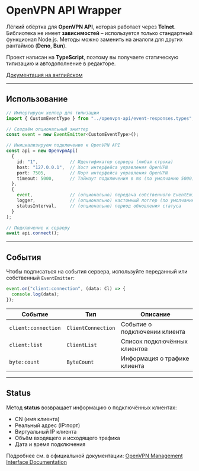 # OpenVPN API Wrapper

Лёгкий обёртка для **OpenVPN API**, которая работает через **Telnet**.
Библиотека не имеет **зависимостей** – используется только стандартный функционал Node.js.
Методы можно заменить на аналоги для других рантаймов (**Deno**, **Bun**).

Проект написан на **TypeScript**, поэтому вы получаете статическую типизацию и автодополнение в редакторе.

[Документация на английском](/readme.md)


---

## Использование

```ts
// Импортируем хелпер для типизации
import { CustomEventType } from "../openvpn-api/event-responses.types";

// Создаём опциональный эмиттер
const event = new EventEmitter<CustomEventType>();

// Инициализируем подключение к OpenVPN API
const api = new OpenvpnApi(
  {
    id: "1",            // Идентификатор сервера (любая строка)
    host: "127.0.0.1",  // Хост интерфейса управления OpenVPN
    port: 7505,         // Порт интерфейса управления OpenVPN
    timeout: 5000,      // Таймаут подключения в ms (по умолчанию 5000)
  },
  {
    event,              // (опционально) передача собственного EventEmitter (теряется типизация)
    logger,             // (опционально) кастомный логгер (по умолчанию console)
    statusInterval,     // (опционально) период обновления статуса
  }
);

// Подключение к серверу
await api.connect();
```

---

## События

Чтобы подписаться на события сервера, используйте переданный или собственный `EventEmitter`:

```ts
event.on("client:connection", (data: Cl) => {
  console.log(data);
});
```

| Событие             | Тип                | Описание                                        |
| ------------------- | ------------------ | ----------------------------------------------- |
| `client:connection` | `ClientConnection` | Событие о подключении клиента                   |
| `client:list`       | `ClientList`       | Список подключённых клиентов                    |
| `byte:count`        | `ByteCount`        | Информация о трафике клиента                    |

---

## Status

Метод **status** возвращает информацию о подключённых клиентах:

* CN (имя клиента)
* Реальный адрес (IP:порт)
* Виртуальный IP клиента
* Объём входящего и исходящего трафика
* Дата и время подключения

Подробнее см. в официальной документации:
[OpenVPN Management Interface Documentation](https://openvpn.net/community-resources/management-interface/)